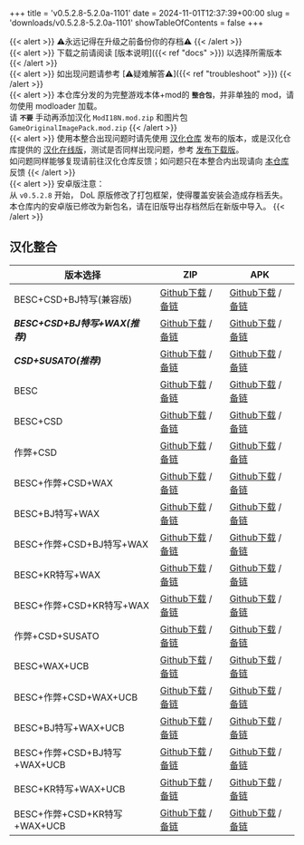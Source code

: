 +++
title = 'v0.5.2.8-5.2.0a-1101'
date = 2024-11-01T12:37:39+00:00
slug = 'downloads/v0.5.2.8-5.2.0a-1101'
showTableOfContents = false
+++

{{< alert >}}
⚠永远记得在升级之前备份你的存档⚠
{{< /alert >}}
<br>
{{< alert >}}
下载之前请阅读 [版本说明]({{< ref "docs" >}}) 以选择所需版本
{{< /alert >}}
<br>
{{< alert >}}
如出现问题请参考 [⚠疑难解答⚠]({{< ref "troubleshoot" >}})
{{< /alert >}}
<br>
{{< alert >}}
本仓库分发的为完整游戏本体+mod的 **`整合包`**，并非单独的 mod，请勿使用 modloader 加载。
<br>
请 **`不要`** 手动再添加汉化 `ModI18N.mod.zip` 和图片包 `GameOriginalImagePack.mod.zip`
{{< /alert >}}
<br>
{{< alert >}}
使用本整合出现问题时请先使用 [汉化仓库](https://github.com/Eltirosto/Degrees-of-Lewdity-Chinese-Localization) 发布的版本，或是汉化仓库提供的 [汉化在线版](https://eltirosto.github.io/Degrees-of-Lewdity-Chinese-Localization/)，测试是否同样出现问题，参考 [发布下载版](https://github.com/Eltirosto/Degrees-of-Lewdity-Chinese-Localization/blob/main/README.md#%E5%8F%91%E5%B8%83%E4%B8%8B%E8%BD%BD%E7%89%88)。
<br>
如问题同样能够复现请前往汉化仓库反馈；如问题只在本整合内出现请向 [本仓库](https://github.com/DoL-Lyra/Lyra/issues) 反馈
{{< /alert >}}
<br>
{{< alert >}}
安卓版注意：
<br>
从 `v0.5.2.8` 开始， DoL 原版修改了打包框架，使得覆盖安装会造成存档丢失。本仓库内的安卓版已修改为新包名，请在旧版导出存档然后在新版中导入。
{{< /alert >}}

## 汉化整合

|           版本选择            |                                                                                                                                                                    ZIP                                                                                                                                                                     |                                                                                                                                                                    APK                                                                                                                                                                     |
|-------------------------------|--------------------------------------------------------------------------------------------------------------------------------------------------------------------------------------------------------------------------------------------------------------------------------------------------------------------------------------------|--------------------------------------------------------------------------------------------------------------------------------------------------------------------------------------------------------------------------------------------------------------------------------------------------------------------------------------------|
|BESC+CSD+BJ特写(兼容版)        |[Github下载](https://github.com/DoL-Lyra/Lyra/releases/download/v0.5.2.8-5.2.0a-1101/DoL-0.5.2.8-Lyra-5.2.0a-polyfill-besc-cheat-csd-sideviewbj-1101.zip ) / [备链](https://ghfast.top/https://github.com/DoL-Lyra/Lyra/releases/download/v0.5.2.8-5.2.0a-1101/DoL-0.5.2.8-Lyra-5.2.0a-polyfill-besc-cheat-csd-sideviewbj-1101.zip )|[Github下载](https://github.com/DoL-Lyra/Lyra/releases/download/v0.5.2.8-5.2.0a-1101/DoL-0.5.2.8-Lyra-5.2.0a-polyfill-besc-cheat-csd-sideviewbj-1101.apk ) / [备链](https://ghfast.top/https://github.com/DoL-Lyra/Lyra/releases/download/v0.5.2.8-5.2.0a-1101/DoL-0.5.2.8-Lyra-5.2.0a-polyfill-besc-cheat-csd-sideviewbj-1101.apk )|
|***BESC+CSD+BJ特写+WAX(推荐)***|[Github下载](https://github.com/DoL-Lyra/Lyra/releases/download/v0.5.2.8-5.2.0a-1101/DoL-0.5.2.8-Lyra-5.2.0a-besc-wax-csd-sideviewbj-1101.zip ) / [备链](https://ghfast.top/https://github.com/DoL-Lyra/Lyra/releases/download/v0.5.2.8-5.2.0a-1101/DoL-0.5.2.8-Lyra-5.2.0a-besc-wax-csd-sideviewbj-1101.zip )                      |[Github下载](https://github.com/DoL-Lyra/Lyra/releases/download/v0.5.2.8-5.2.0a-1101/DoL-0.5.2.8-Lyra-5.2.0a-besc-wax-csd-sideviewbj-1101.apk ) / [备链](https://ghfast.top/https://github.com/DoL-Lyra/Lyra/releases/download/v0.5.2.8-5.2.0a-1101/DoL-0.5.2.8-Lyra-5.2.0a-besc-wax-csd-sideviewbj-1101.apk )                      |
|***CSD+SUSATO(推荐)***         |[Github下载](https://github.com/DoL-Lyra/Lyra/releases/download/v0.5.2.8-5.2.0a-1101/DoL-0.5.2.8-Lyra-5.2.0a-susato-csd-1101.zip ) / [备链](https://ghfast.top/https://github.com/DoL-Lyra/Lyra/releases/download/v0.5.2.8-5.2.0a-1101/DoL-0.5.2.8-Lyra-5.2.0a-susato-csd-1101.zip )                                                |[Github下载](https://github.com/DoL-Lyra/Lyra/releases/download/v0.5.2.8-5.2.0a-1101/DoL-0.5.2.8-Lyra-5.2.0a-susato-csd-1101.apk ) / [备链](https://ghfast.top/https://github.com/DoL-Lyra/Lyra/releases/download/v0.5.2.8-5.2.0a-1101/DoL-0.5.2.8-Lyra-5.2.0a-susato-csd-1101.apk )                                                |
|BESC                           |[Github下载](https://github.com/DoL-Lyra/Lyra/releases/download/v0.5.2.8-5.2.0a-1101/DoL-0.5.2.8-Lyra-5.2.0a-besc-1101.zip ) / [备链](https://ghfast.top/https://github.com/DoL-Lyra/Lyra/releases/download/v0.5.2.8-5.2.0a-1101/DoL-0.5.2.8-Lyra-5.2.0a-besc-1101.zip )                                                            |[Github下载](https://github.com/DoL-Lyra/Lyra/releases/download/v0.5.2.8-5.2.0a-1101/DoL-0.5.2.8-Lyra-5.2.0a-besc-1101.apk ) / [备链](https://ghfast.top/https://github.com/DoL-Lyra/Lyra/releases/download/v0.5.2.8-5.2.0a-1101/DoL-0.5.2.8-Lyra-5.2.0a-besc-1101.apk )                                                            |
|BESC+CSD                       |[Github下载](https://github.com/DoL-Lyra/Lyra/releases/download/v0.5.2.8-5.2.0a-1101/DoL-0.5.2.8-Lyra-5.2.0a-besc-csd-1101.zip ) / [备链](https://ghfast.top/https://github.com/DoL-Lyra/Lyra/releases/download/v0.5.2.8-5.2.0a-1101/DoL-0.5.2.8-Lyra-5.2.0a-besc-csd-1101.zip )                                                    |[Github下载](https://github.com/DoL-Lyra/Lyra/releases/download/v0.5.2.8-5.2.0a-1101/DoL-0.5.2.8-Lyra-5.2.0a-besc-csd-1101.apk ) / [备链](https://ghfast.top/https://github.com/DoL-Lyra/Lyra/releases/download/v0.5.2.8-5.2.0a-1101/DoL-0.5.2.8-Lyra-5.2.0a-besc-csd-1101.apk )                                                    |
|作弊+CSD                       |[Github下载](https://github.com/DoL-Lyra/Lyra/releases/download/v0.5.2.8-5.2.0a-1101/DoL-0.5.2.8-Lyra-5.2.0a-cheat-csd-1101.zip ) / [备链](https://ghfast.top/https://github.com/DoL-Lyra/Lyra/releases/download/v0.5.2.8-5.2.0a-1101/DoL-0.5.2.8-Lyra-5.2.0a-cheat-csd-1101.zip )                                                  |[Github下载](https://github.com/DoL-Lyra/Lyra/releases/download/v0.5.2.8-5.2.0a-1101/DoL-0.5.2.8-Lyra-5.2.0a-cheat-csd-1101.apk ) / [备链](https://ghfast.top/https://github.com/DoL-Lyra/Lyra/releases/download/v0.5.2.8-5.2.0a-1101/DoL-0.5.2.8-Lyra-5.2.0a-cheat-csd-1101.apk )                                                  |
|BESC+作弊+CSD+WAX              |[Github下载](https://github.com/DoL-Lyra/Lyra/releases/download/v0.5.2.8-5.2.0a-1101/DoL-0.5.2.8-Lyra-5.2.0a-besc-wax-cheat-csd-1101.zip ) / [备链](https://ghfast.top/https://github.com/DoL-Lyra/Lyra/releases/download/v0.5.2.8-5.2.0a-1101/DoL-0.5.2.8-Lyra-5.2.0a-besc-wax-cheat-csd-1101.zip )                                |[Github下载](https://github.com/DoL-Lyra/Lyra/releases/download/v0.5.2.8-5.2.0a-1101/DoL-0.5.2.8-Lyra-5.2.0a-besc-wax-cheat-csd-1101.apk ) / [备链](https://ghfast.top/https://github.com/DoL-Lyra/Lyra/releases/download/v0.5.2.8-5.2.0a-1101/DoL-0.5.2.8-Lyra-5.2.0a-besc-wax-cheat-csd-1101.apk )                                |
|BESC+BJ特写+WAX                |[Github下载](https://github.com/DoL-Lyra/Lyra/releases/download/v0.5.2.8-5.2.0a-1101/DoL-0.5.2.8-Lyra-5.2.0a-besc-wax-sideviewbj-1101.zip ) / [备链](https://ghfast.top/https://github.com/DoL-Lyra/Lyra/releases/download/v0.5.2.8-5.2.0a-1101/DoL-0.5.2.8-Lyra-5.2.0a-besc-wax-sideviewbj-1101.zip )                              |[Github下载](https://github.com/DoL-Lyra/Lyra/releases/download/v0.5.2.8-5.2.0a-1101/DoL-0.5.2.8-Lyra-5.2.0a-besc-wax-sideviewbj-1101.apk ) / [备链](https://ghfast.top/https://github.com/DoL-Lyra/Lyra/releases/download/v0.5.2.8-5.2.0a-1101/DoL-0.5.2.8-Lyra-5.2.0a-besc-wax-sideviewbj-1101.apk )                              |
|BESC+作弊+CSD+BJ特写+WAX       |[Github下载](https://github.com/DoL-Lyra/Lyra/releases/download/v0.5.2.8-5.2.0a-1101/DoL-0.5.2.8-Lyra-5.2.0a-besc-wax-cheat-csd-sideviewbj-1101.zip ) / [备链](https://ghfast.top/https://github.com/DoL-Lyra/Lyra/releases/download/v0.5.2.8-5.2.0a-1101/DoL-0.5.2.8-Lyra-5.2.0a-besc-wax-cheat-csd-sideviewbj-1101.zip )          |[Github下载](https://github.com/DoL-Lyra/Lyra/releases/download/v0.5.2.8-5.2.0a-1101/DoL-0.5.2.8-Lyra-5.2.0a-besc-wax-cheat-csd-sideviewbj-1101.apk ) / [备链](https://ghfast.top/https://github.com/DoL-Lyra/Lyra/releases/download/v0.5.2.8-5.2.0a-1101/DoL-0.5.2.8-Lyra-5.2.0a-besc-wax-cheat-csd-sideviewbj-1101.apk )          |
|BESC+KR特写+WAX                |[Github下载](https://github.com/DoL-Lyra/Lyra/releases/download/v0.5.2.8-5.2.0a-1101/DoL-0.5.2.8-Lyra-5.2.0a-besc-wax-sideviewkr-1101.zip ) / [备链](https://ghfast.top/https://github.com/DoL-Lyra/Lyra/releases/download/v0.5.2.8-5.2.0a-1101/DoL-0.5.2.8-Lyra-5.2.0a-besc-wax-sideviewkr-1101.zip )                              |[Github下载](https://github.com/DoL-Lyra/Lyra/releases/download/v0.5.2.8-5.2.0a-1101/DoL-0.5.2.8-Lyra-5.2.0a-besc-wax-sideviewkr-1101.apk ) / [备链](https://ghfast.top/https://github.com/DoL-Lyra/Lyra/releases/download/v0.5.2.8-5.2.0a-1101/DoL-0.5.2.8-Lyra-5.2.0a-besc-wax-sideviewkr-1101.apk )                              |
|BESC+作弊+CSD+KR特写+WAX       |[Github下载](https://github.com/DoL-Lyra/Lyra/releases/download/v0.5.2.8-5.2.0a-1101/DoL-0.5.2.8-Lyra-5.2.0a-besc-wax-cheat-csd-sideviewkr-1101.zip ) / [备链](https://ghfast.top/https://github.com/DoL-Lyra/Lyra/releases/download/v0.5.2.8-5.2.0a-1101/DoL-0.5.2.8-Lyra-5.2.0a-besc-wax-cheat-csd-sideviewkr-1101.zip )          |[Github下载](https://github.com/DoL-Lyra/Lyra/releases/download/v0.5.2.8-5.2.0a-1101/DoL-0.5.2.8-Lyra-5.2.0a-besc-wax-cheat-csd-sideviewkr-1101.apk ) / [备链](https://ghfast.top/https://github.com/DoL-Lyra/Lyra/releases/download/v0.5.2.8-5.2.0a-1101/DoL-0.5.2.8-Lyra-5.2.0a-besc-wax-cheat-csd-sideviewkr-1101.apk )          |
|作弊+CSD+SUSATO                |[Github下载](https://github.com/DoL-Lyra/Lyra/releases/download/v0.5.2.8-5.2.0a-1101/DoL-0.5.2.8-Lyra-5.2.0a-susato-cheat-csd-1101.zip ) / [备链](https://ghfast.top/https://github.com/DoL-Lyra/Lyra/releases/download/v0.5.2.8-5.2.0a-1101/DoL-0.5.2.8-Lyra-5.2.0a-susato-cheat-csd-1101.zip )                                    |[Github下载](https://github.com/DoL-Lyra/Lyra/releases/download/v0.5.2.8-5.2.0a-1101/DoL-0.5.2.8-Lyra-5.2.0a-susato-cheat-csd-1101.apk ) / [备链](https://ghfast.top/https://github.com/DoL-Lyra/Lyra/releases/download/v0.5.2.8-5.2.0a-1101/DoL-0.5.2.8-Lyra-5.2.0a-susato-cheat-csd-1101.apk )                                    |
|BESC+WAX+UCB                   |[Github下载](https://github.com/DoL-Lyra/Lyra/releases/download/v0.5.2.8-5.2.0a-1101/DoL-0.5.2.8-Lyra-5.2.0a-besc-wax-ucb-1101.zip ) / [备链](https://ghfast.top/https://github.com/DoL-Lyra/Lyra/releases/download/v0.5.2.8-5.2.0a-1101/DoL-0.5.2.8-Lyra-5.2.0a-besc-wax-ucb-1101.zip )                                            |[Github下载](https://github.com/DoL-Lyra/Lyra/releases/download/v0.5.2.8-5.2.0a-1101/DoL-0.5.2.8-Lyra-5.2.0a-besc-wax-ucb-1101.apk ) / [备链](https://ghfast.top/https://github.com/DoL-Lyra/Lyra/releases/download/v0.5.2.8-5.2.0a-1101/DoL-0.5.2.8-Lyra-5.2.0a-besc-wax-ucb-1101.apk )                                            |
|BESC+作弊+CSD+WAX+UCB          |[Github下载](https://github.com/DoL-Lyra/Lyra/releases/download/v0.5.2.8-5.2.0a-1101/DoL-0.5.2.8-Lyra-5.2.0a-besc-wax-cheat-csd-ucb-1101.zip ) / [备链](https://ghfast.top/https://github.com/DoL-Lyra/Lyra/releases/download/v0.5.2.8-5.2.0a-1101/DoL-0.5.2.8-Lyra-5.2.0a-besc-wax-cheat-csd-ucb-1101.zip )                        |[Github下载](https://github.com/DoL-Lyra/Lyra/releases/download/v0.5.2.8-5.2.0a-1101/DoL-0.5.2.8-Lyra-5.2.0a-besc-wax-cheat-csd-ucb-1101.apk ) / [备链](https://ghfast.top/https://github.com/DoL-Lyra/Lyra/releases/download/v0.5.2.8-5.2.0a-1101/DoL-0.5.2.8-Lyra-5.2.0a-besc-wax-cheat-csd-ucb-1101.apk )                        |
|BESC+BJ特写+WAX+UCB            |[Github下载](https://github.com/DoL-Lyra/Lyra/releases/download/v0.5.2.8-5.2.0a-1101/DoL-0.5.2.8-Lyra-5.2.0a-besc-wax-sideviewbj-ucb-1101.zip ) / [备链](https://ghfast.top/https://github.com/DoL-Lyra/Lyra/releases/download/v0.5.2.8-5.2.0a-1101/DoL-0.5.2.8-Lyra-5.2.0a-besc-wax-sideviewbj-ucb-1101.zip )                      |[Github下载](https://github.com/DoL-Lyra/Lyra/releases/download/v0.5.2.8-5.2.0a-1101/DoL-0.5.2.8-Lyra-5.2.0a-besc-wax-sideviewbj-ucb-1101.apk ) / [备链](https://ghfast.top/https://github.com/DoL-Lyra/Lyra/releases/download/v0.5.2.8-5.2.0a-1101/DoL-0.5.2.8-Lyra-5.2.0a-besc-wax-sideviewbj-ucb-1101.apk )                      |
|BESC+作弊+CSD+BJ特写+WAX+UCB   |[Github下载](https://github.com/DoL-Lyra/Lyra/releases/download/v0.5.2.8-5.2.0a-1101/DoL-0.5.2.8-Lyra-5.2.0a-besc-wax-cheat-csd-sideviewbj-ucb-1101.zip ) / [备链](https://ghfast.top/https://github.com/DoL-Lyra/Lyra/releases/download/v0.5.2.8-5.2.0a-1101/DoL-0.5.2.8-Lyra-5.2.0a-besc-wax-cheat-csd-sideviewbj-ucb-1101.zip )  |[Github下载](https://github.com/DoL-Lyra/Lyra/releases/download/v0.5.2.8-5.2.0a-1101/DoL-0.5.2.8-Lyra-5.2.0a-besc-wax-cheat-csd-sideviewbj-ucb-1101.apk ) / [备链](https://ghfast.top/https://github.com/DoL-Lyra/Lyra/releases/download/v0.5.2.8-5.2.0a-1101/DoL-0.5.2.8-Lyra-5.2.0a-besc-wax-cheat-csd-sideviewbj-ucb-1101.apk )  |
|BESC+KR特写+WAX+UCB            |[Github下载](https://github.com/DoL-Lyra/Lyra/releases/download/v0.5.2.8-5.2.0a-1101/DoL-0.5.2.8-Lyra-5.2.0a-besc-wax-sideviewkr-ucb-1101.zip ) / [备链](https://ghfast.top/https://github.com/DoL-Lyra/Lyra/releases/download/v0.5.2.8-5.2.0a-1101/DoL-0.5.2.8-Lyra-5.2.0a-besc-wax-sideviewkr-ucb-1101.zip )                      |[Github下载](https://github.com/DoL-Lyra/Lyra/releases/download/v0.5.2.8-5.2.0a-1101/DoL-0.5.2.8-Lyra-5.2.0a-besc-wax-sideviewkr-ucb-1101.apk ) / [备链](https://ghfast.top/https://github.com/DoL-Lyra/Lyra/releases/download/v0.5.2.8-5.2.0a-1101/DoL-0.5.2.8-Lyra-5.2.0a-besc-wax-sideviewkr-ucb-1101.apk )                      |
|BESC+作弊+CSD+KR特写+WAX+UCB   |[Github下载](https://github.com/DoL-Lyra/Lyra/releases/download/v0.5.2.8-5.2.0a-1101/DoL-0.5.2.8-Lyra-5.2.0a-besc-wax-cheat-csd-sideviewkr-ucb-1101.zip ) / [备链](https://ghfast.top/https://github.com/DoL-Lyra/Lyra/releases/download/v0.5.2.8-5.2.0a-1101/DoL-0.5.2.8-Lyra-5.2.0a-besc-wax-cheat-csd-sideviewkr-ucb-1101.zip )  |[Github下载](https://github.com/DoL-Lyra/Lyra/releases/download/v0.5.2.8-5.2.0a-1101/DoL-0.5.2.8-Lyra-5.2.0a-besc-wax-cheat-csd-sideviewkr-ucb-1101.apk ) / [备链](https://ghfast.top/https://github.com/DoL-Lyra/Lyra/releases/download/v0.5.2.8-5.2.0a-1101/DoL-0.5.2.8-Lyra-5.2.0a-besc-wax-cheat-csd-sideviewkr-ucb-1101.apk )  |
